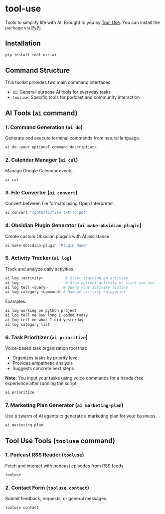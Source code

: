 # tool-use

Tools to simplify life with AI. Brought to you by [Tool Use](https://www.youtube.com/@ToolUseAI).
You can install the package via [PyPI](https://pypi.org/project/tool-use-ai/).

## Installation

```bash
pip install tool-use-ai
```

## Command Structure

This toolkit provides two main command interfaces:

- `ai`: General-purpose AI tools for everyday tasks
- `tooluse`: Specific tools for podcast and community interaction

## AI Tools (`ai` command)

### 1. Command Generation (`ai do`)

Generate and execute terminal commands from natural language.

```bash
ai do <your optional command description>
```

### 2. Calendar Manager (`ai cal`)

Manage Google Calendar events.

```bash
ai cal
```

### 3. File Converter (`ai convert`)

Convert between file formats using Open Interpreter.

```bash
ai convert "/path/to/file.txt to pdf"
```

### 4. Obsidian Plugin Generator (`ai make-obsidian-plugin`)

Create custom Obsidian plugins with AI assistance.

```bash
ai make-obsidian-plugin "Plugin Name"
```

### 5. Activity Tracker (`ai log`)

Track and analyze daily activities.

```bash
ai log <activity>          # Start tracking an activity
ai log                     # Stop current activity or start new one
ai log tell <query>       # Query your activity history
ai log category <command> # Manage activity categories
```

Examples:

```bash
ai log working on python project
ai log tell me how long I coded today
ai log tell me what I did yesterday
ai log category list
```

### 6. Task Prioritizer (`ai prioritize`)

Voice-based task organization tool that:

- Organizes tasks by priority level
- Provides empathetic analysis
- Suggests concrete next steps

**Note:** You input your tasks using voice commands for a hands-free experience after running the script

```bash
ai prioritize
```

### 7. Marketing Plan Generator (`ai marketing-plan`)

Use a swarm of AI agents to generate a marketing plan for your business.

```bash
ai marketing-plan
```

## Tool Use Tools (`tooluse` command)

### 1. Podcast RSS Reader (`tooluse`)

Fetch and interact with podcast episodes from RSS feeds.

```bash
tooluse
```

### 2. Contact Form (`tooluse contact`)

Submit feedback, requests, or general messages.

```bash
tooluse contact
```
